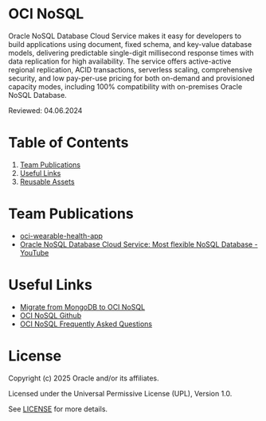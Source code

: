 # OCI NoSQL
Oracle NoSQL Database Cloud Service makes it easy for developers to build applications using document, fixed schema, and key-value database models, delivering predictable single-digit millisecond response times with data replication for high availability. The service offers active-active regional replication, ACID transactions, serverless scaling, comprehensive security, and low pay-per-use pricing for both on-demand and provisioned capacity modes, including 100% compatibility with on-premises Oracle NoSQL Database.

Reviewed: 04.06.2024

# Table of Contents

1. [Team Publications](#team-publications) 
2. [Useful Links](#useful-links)
3. [Reusable Assets](#reusable-assets)


# Team Publications

- [oci-wearable-health-app](https://github.com/oracle-devrel/oci-wearable-health-app)
- [Oracle NoSQL Database Cloud Service: Most flexible NoSQL Database - YouTube](https://www.youtube.com/watch?v=TtZOy_NRouc&t=3s)


# Useful Links

- [Migrate from MongoDB to OCI NoSQL](https://docs.oracle.com/en/solutions/migrate-mongodb-nosql/#GUID-7B918392-BEAA-4555-8DDF-E1B4EF412C99)
- [OCI NoSQL Github](https://github.com/oracle/nosql-examples/)
- [OCI NoSQL Frequently Asked Questions](https://www.oracle.com/uk/database/nosql/faq/)


# License

Copyright (c) 2025 Oracle and/or its affiliates.

Licensed under the Universal Permissive License (UPL), Version 1.0.

See [LICENSE](https://github.com/oracle-devrel/technology-engineering/blob/main/LICENSE) for more details.